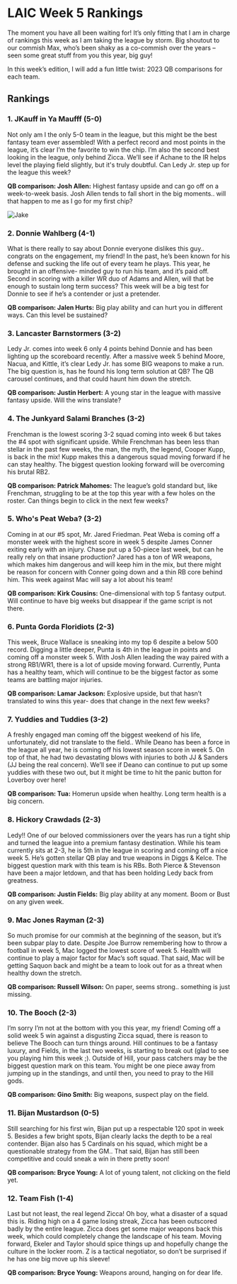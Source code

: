 # LAIC Week 5 Rankings

The moment you have all been waiting for! It’s only fitting that I am in charge of rankings this
week as I am taking the league by storm. Big shoutout to our commish Max, who’s been shaky
as a co-commish over the years – seen some great stuff from you this year, big guy!

In this week’s edition, I will add a fun little twist: 2023 QB comparisons for each team.

## Rankings

### 1. JKauff in Ya Maufff (5-0)

Not only am I the only 5-0 team in the league, but this might
be the best fantasy team ever assembled! With a perfect record and most points in the
league, it’s clear I’m the favorite to win the chip. I’m also the second best looking in the
league, only behind Zicca. We’ll see if Achane to the IR helps level the playing field
slightly, but it's truly doubtful. Can Ledy Jr. step up for the league this week?

**QB comparison: Josh Allen:** Highest fantasy upside and can go off on a week-to-week basis.
Josh Allen tends to fall short in the big moments.. will that happen to me as I go for my first
chip?

![Jake](images/Jake.jpg)

### 2. Donnie Wahlberg (4-1)

What is there really to say about Donnie everyone dislikes this
guy.. congrats on the engagement, my friend! In the past, he’s been known for his defense
and sucking the life out of every team he plays. This year, he brought in an offensive-
minded guy to run his team, and it’s paid off. Second in scoring with a killer WR duo of
Adams and Allen, will that be enough to sustain long term success? This week will be a
big test for Donnie to see if he’s a contender or just a pretender.

**QB comparison: Jalen Hurts:** Big play ability and can hurt you in different ways. Can this
level be sustained?

### 3. Lancaster Barnstormers (3-2)

Ledy Jr. comes into week 6 only 4 points behind Donnie
and has been lighting up the scoreboard recently. After a massive week 5 behind Moore,
Nacua, and Kittle, it’s clear Ledy Jr. has some BIG weapons to make a run. The big
question is, has he found his long term solution at QB? The QB carousel continues, and
that could haunt him down the stretch.

**QB comparison: Justin Herbert:** A young star in the league with massive fantasy upside. Will
the wins translate?

### 4. The Junkyard Salami Branches (3-2)

Frenchman is the lowest scoring 3-2 squad
coming into week 6 but takes the #4 spot with significant upside. While Frenchman has
been less than stellar in the past few weeks, the man, the myth, the legend, Cooper Kupp,
is back in the mix! Kupp makes this a dangerous squad moving forward if he can stay
healthy. The biggest question looking forward will be overcoming his brutal RB2.

**QB comparison: Patrick Mahomes:** The league’s gold standard but, like Frenchman, struggling to
be at the top this year with a few holes on the roster. Can things begin to click in the next few
weeks?

### 5. Who's Peat Weba? (3-2)

Coming in at our #5 spot, Mr. Jared Friedman. Peat Weba is
coming off a monster week with the highest score in week 5 despite James Conner
exiting early with an injury. Chase put up a 50-piece last week, but can he really rely on
that insane production? Jared has a ton of WR weapons, which makes him dangerous and
will keep him in the mix, but there might be reason for concern with Conner going down
and a thin RB core behind him. This week against Mac will say a lot about his team!

**QB comparison: Kirk Cousins:** One-dimensional with top 5 fantasy output. Will continue to
have big weeks but disappear if the game script is not there.

### 6. Punta Gorda Floridiots (2-3)

This week, Bruce Wallace is sneaking into my top 6
despite a below 500 record. Digging a little deeper, Punta is 4th in the league in points
and coming off a monster week 5. With Josh Allen leading the way paired with a strong
RB1/WR1, there is a lot of upside moving forward. Currently, Punta has a healthy team,
which will continue to be the biggest factor as some teams are battling major injuries.

**QB comparison: Lamar Jackson:** Explosive upside, but that hasn’t translated to wins this year-
does that change in the next few weeks?

### 7. Yuddies and Tuddies (3-2)

A freshly engaged man coming off the biggest weekend of
his life, unfortunately, did not translate to the field.. While Deano has been a force in the
league all year, he is coming off his lowest season score in week 5. On top of that, he had
two devastating blows with injuries to both JJ & Sanders (JJ being the real concern).
We’ll see if Deano can continue to put up some yuddies with these two out, but it might
be time to hit the panic button for Loverboy over here!

**QB comparison: Tua:** Homerun upside when healthy. Long term health is a big concern.

### 8. Hickory Crawdads (2-3)

Ledy!! One of our beloved commissioners over the years has
run a tight ship and turned the league into a premium fantasy destination. While his team
currently sits at 2-3, he is 5th in the league in scoring and coming off a nice week 5. He’s
gotten stellar QB play and true weapons in Diggs &amp; Kelce. The biggest question mark
with this team is his RBs. Both Pierce &amp; Stevenson have been a major letdown, and that
has been holding Ledy back from greatness.

**QB comparison: Justin Fields:** Big play ability at any moment. Boom or Bust on any given
week.

### 9. Mac Jones Rayman (2-3)

So much promise for our commish at the beginning of the
season, but it’s been subpar play to date. Despite Joe Burrow remembering how to throw
a football in week 5, Mac logged the lowest score of week 5. Health will continue to play
a major factor for Mac’s soft squad. That said, Mac will be getting Saquon back and
might be a team to look out for as a threat when healthy down the stretch.

**QB comparison: Russell Wilson:** On paper, seems strong.. something is just missing.

### 10. The Booch (2-3) 

I’m sorry I’m not at the bottom with you this year, my friend! Coming
off a solid week 5 win against a disgusting Zicca squad, there is reason to believe The
Booch can turn things around. Hill continues to be a fantasy luxury, and Fields, in the last
two weeks, is starting to break out (glad to see you playing him this week ;). Outside of
Hill, your pass catchers may be the biggest question mark on this team. You might be one
piece away from jumping up in the standings, and until then, you need to pray to the Hill
gods.

**QB comparison: Gino Smith:** Big weapons, suspect play on the field.

### 11. Bijan Mustardson (0-5)

Still searching for his first win, Bijan put up a respectable 120
spot in week 5. Besides a few bright spots, Bijan clearly lacks the depth to be a real
contender. Bijan also has 5 Cardinals on his squad, which might be a questionable
strategy from the GM.. That said, Bijan has still been competitive and could sneak a win
in there pretty soon!

**QB comparison: Bryce Young:** A lot of young talent, not clicking on the field yet.

### 12. Team Fish (1-4)

Last but not least, the real legend Zicca! Oh boy, what a disaster of a
squad this is. Riding high on a 4 game losing streak, Zicca has been outscored badly by
the entire league. Zicca does get some major weapons back this week, which could
completely change the landscape of his team. Moving forward, Ekeler and Taylor should
spice things up and hopefully change the culture in the locker room. Z is a tactical
negotiator, so don’t be surprised if he has one big move up his sleeve!

**QB comparison: Bryce Young:** Weapons around, hanging on for dear life.



